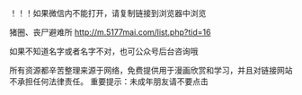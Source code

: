 ！！！如果微信内不能打开，请复制链接到浏览器中浏览

猪圈、丧尸避难所 http://m.5177mai.com/list.php?tid=16

如果不知道名字或者名字不对，也可公众号后台咨询哦

所有资源都辛苦整理来源于网络，免费提供用于漫画欣赏和学习，并且对链接网站不承担任何法律责任。 重要提示：未成年朋友请不要点击
